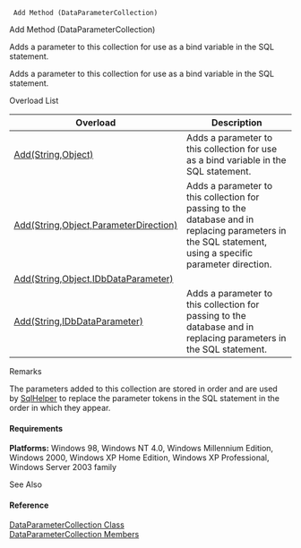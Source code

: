 ﻿     Add Method (DataParameterCollection)                                                   

Add Method (DataParameterCollection)

Adds a parameter to this collection for use as a bind variable in the SQL statement.

Adds a parameter to this collection for use as a bind variable in the SQL statement.

Overload List

| Overload | Description |
| --- | --- |
| [Add(String,Object)](FChoice.Common~FChoice.Common.Data.DataParameterCollection~Add(String,Object).md) | Adds a parameter to this collection for use as a bind variable in the SQL statement.   |
| [Add(String,Object,ParameterDirection)](FChoice.Common~FChoice.Common.Data.DataParameterCollection~Add(String,Object,ParameterDirection).md) | Adds a parameter to this collection for passing to the database and in replacing parameters in the SQL statement, using a specific parameter direction.   |
| [Add(String,Object,IDbDataParameter)](FChoice.Common~FChoice.Common.Data.DataParameterCollection~Add(String,Object,IDbDataParameter).md) |   |
| [Add(String,IDbDataParameter)](FChoice.Common~FChoice.Common.Data.DataParameterCollection~Add(String,IDbDataParameter).md) | Adds a parameter to this collection for passing to the database and in replacing parameters in the SQL statement.   |

Remarks

The parameters added to this collection are stored in order and are used by [SqlHelper](FChoice.Common~FChoice.Common.Data.SqlHelper.md) to replace the parameter tokens in the SQL statement in the order in which they appear.

#### Requirements

**Platforms:** Windows 98, Windows NT 4.0, Windows Millennium Edition, Windows 2000, Windows XP Home Edition, Windows XP Professional, Windows Server 2003 family

See Also

#### Reference

[DataParameterCollection Class](FChoice.Common~FChoice.Common.Data.DataParameterCollection.md)  
[DataParameterCollection Members](FChoice.Common~FChoice.Common.Data.DataParameterCollection_members.md)